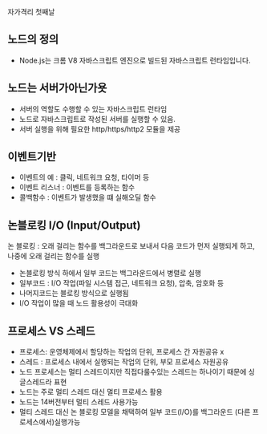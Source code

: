 자가격리 첫째날

## 노드의 정의 
 - Node.js는 크롬 V8 자바스크립트 엔진으로 빌드된 자바스크립트 런타임입니다.
## 노드는 서버가아닌가욧
 -  서버의 역할도 수행할 수 있는 자바스크립트 런타임
 -  노드로 자바스크립트로 작성된 서버를 실행할 수 있음.
 -  서버 실행을 위해 필요한 http/https/http2 모듈을 제공

## 이벤트기반
 - 이벤트의 예 : 클릭, 네트워크 요청, 타이머 등
 - 이벤트 리스너 : 이벤트를 등록하는 함수
 - 콜백함수 : 이벤트가 발생했을 떄 실해오딜 함수

## 논블로킹 I/O (Input/Output)
논 블로킹 : 오래 걸리는 함수를 백그라운드로 보내서 다음 코드가 먼저 실행되게 하고, 나중에 오래 걸리는 함수를 실행
 - 논블로킹 방식 하에서 일부 코드는 백그라운드에서 병렬로 실행
 - 일부코드 : I/O 작업(파일 시스템 접근, 네트워크 요청), 압축, 암호화 등
 - 나머지코드는 블로킹 방식으로 실행됨
 - I/O 작업이 많을 때 노드 활용성이 극대화

## 프로세스 VS 스레드
  - 프로세스: 운영체제에서 할당하는 작업의 단위, 프로세스 간 자원공유 x
  - 스레드 : 프로세스 내에서 실행되는 작업의 단위, 부모 프로세스 자원공유
  - 노드 프로세스는 멀티 스레드이지만 직접다룰수있는 스레드는 하나이기 때문에 싱글스레드라 표현
  - 노드는 주로 멀티 스레드 대신 멀티 프로세스 활용
  - 노드는 14버전부터 멀티 스레드 사용가능
  - 멀티 스레드 대신 논 블로킹 모델을 채택하여 일부 코드(I/O)를 백그라운드 (다른  프로세스에서)실행가능


